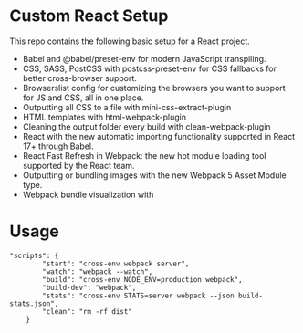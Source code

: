# Custom React Setup

This repo contains the following basic setup for a React project.

- Babel and @babel/preset-env for modern JavaScript transpiling.
- CSS, SASS, PostCSS with postcss-preset-env for CSS fallbacks for better cross-browser support.
- Browserslist config for customizing the browsers you want to support for JS and CSS, all in one place.
- Outputting all CSS to a file with mini-css-extract-plugin
- HTML templates with html-webpack-plugin
- Cleaning the output folder every build with clean-webpack-plugin
- React with the new automatic importing functionality supported in React 17+ through Babel.
- React Fast Refresh in Webpack: the new hot module loading tool supported by the React team.
- Outputting or bundling images with the new Webpack 5 Asset Module type.
- Webpack bundle visualization with

# Usage

```
"scripts": {
		"start": "cross-env webpack server",
		"watch": "webpack --watch",
		"build": "cross-env NODE_ENV=production webpack",
		"build-dev": "webpack",
		"stats": "cross-env STATS=server webpack --json build-stats.json",
		"clean": "rm -rf dist"
	}
```
